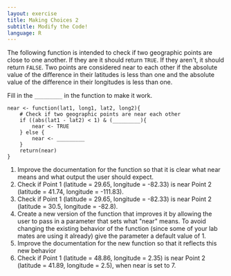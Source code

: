 ```yaml
---
layout: exercise
title: Making Choices 2
subtitle: Modify the Code!
language: R
---
```


The following function is intended to check if two geographic points are close
to one another. If they are it should return `TRUE`. If they aren't, it should
return `FALSE`. Two points are considered near to each other if the absolute
value of the difference in their latitudes is less than one and the absolute
value of the difference in their longitudes is less than one.

Fill in the `_________` in the function to make it work.

``` 
near <- function(lat1, long1, lat2, long2){
    # Check if two geographic points are near each other 
    if ((abs(lat1 - lat2) < 1) & (_________){
        near <- TRUE
    } else {
        near <- _________
    }
    return(near)
}
```

1. Improve the documentation for the function so that it is clear what near
   means and what output the user should expect.
2. Check if Point 1 (latitude = 29.65, longitude = -82.33) is near 
   Point 2 (latitude = 41.74, longitude = -111.83).
3. Check if Point 1 (latitude = 29.65, longitude = -82.33) is near 
   Point 2 (latitude = 30.5, longitude = -82.8).
4. Create a new version of the function that improves it by allowing the user to
   pass in a parameter that sets what "near" means. To avoid changing the
   existing behavior of the function (since some of your lab mates are using it
   already) give the parameter a default value of 1.
5. Improve the documentation for the new function so that it reflects this new
   behavior
6. Check if Point 1 (latitude = 48.86, longitude = 2.35) is near
   Point 2 (latitude = 41.89, longitude = 2.5), when near is set to 7.